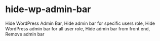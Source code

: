 # hide-wp-admin-bar
Hide WordPress Admin Bar, Hide admin bar for specific users role, Hide WordPress admin bar for all user role, Hide admin bar from front end, Remove admin bar

